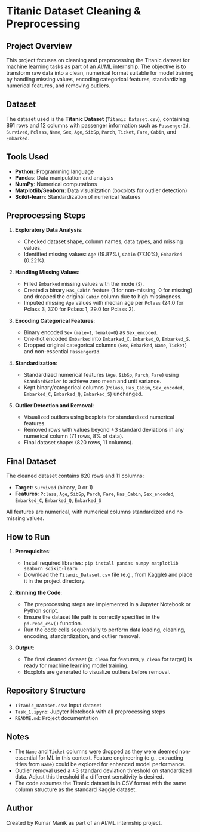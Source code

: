 # Titanic Dataset Cleaning & Preprocessing

## Project Overview
This project focuses on cleaning and preprocessing the Titanic dataset for machine learning tasks as part of an AI/ML internship. The objective is to transform raw data into a clean, numerical format suitable for model training by handling missing values, encoding categorical features, standardizing numerical features, and removing outliers.

## Dataset
The dataset used is the **Titanic Dataset** (`Titanic_Dataset.csv`), containing 891 rows and 12 columns with passenger information such as `PassengerId`, `Survived`, `Pclass`, `Name`, `Sex`, `Age`, `SibSp`, `Parch`, `Ticket`, `Fare`, `Cabin`, and `Embarked`.

## Tools Used
- **Python**: Programming language
- **Pandas**: Data manipulation and analysis
- **NumPy**: Numerical computations
- **Matplotlib/Seaborn**: Data visualization (boxplots for outlier detection)
- **Scikit-learn**: Standardization of numerical features

## Preprocessing Steps
1. **Exploratory Data Analysis**:
   - Checked dataset shape, column names, data types, and missing values.
   - Identified missing values: `Age` (19.87%), `Cabin` (77.10%), `Embarked` (0.22%).

2. **Handling Missing Values**:
   - Filled `Embarked` missing values with the mode (`S`).
   - Created a binary `Has_Cabin` feature (1 for non-missing, 0 for missing) and dropped the original `Cabin` column due to high missingness.
   - Imputed missing `Age` values with median age per `Pclass` (24.0 for Pclass 3, 37.0 for Pclass 1, 29.0 for Pclass 2).

3. **Encoding Categorical Features**:
   - Binary encoded `Sex` (`male=1`, `female=0`) as `Sex_encoded`.
   - One-hot encoded `Embarked` into `Embarked_C`, `Embarked_Q`, `Embarked_S`.
   - Dropped original categorical columns (`Sex`, `Embarked`, `Name`, `Ticket`) and non-essential `PassengerId`.

4. **Standardization**:
   - Standardized numerical features (`Age`, `SibSp`, `Parch`, `Fare`) using `StandardScaler` to achieve zero mean and unit variance.
   - Kept binary/categorical columns (`Pclass`, `Has_Cabin`, `Sex_encoded`, `Embarked_C`, `Embarked_Q`, `Embarked_S`) unchanged.

5. **Outlier Detection and Removal**:
   - Visualized outliers using boxplots for standardized numerical features.
   - Removed rows with values beyond ±3 standard deviations in any numerical column (71 rows, 8% of data).
   - Final dataset shape: (820 rows, 11 columns).

## Final Dataset
The cleaned dataset contains 820 rows and 11 columns:
- **Target**: `Survived` (binary, 0 or 1)
- **Features**: `Pclass`, `Age`, `SibSp`, `Parch`, `Fare`, `Has_Cabin`, `Sex_encoded`, `Embarked_C`, `Embarked_Q`, `Embarked_S`

All features are numerical, with numerical columns standardized and no missing values.

## How to Run
1. **Prerequisites**:
   - Install required libraries: `pip install pandas numpy matplotlib seaborn scikit-learn`
   - Download the `Titanic_Dataset.csv` file (e.g., from Kaggle) and place it in the project directory.

2. **Running the Code**:
   - The preprocessing steps are implemented in a Jupyter Notebook or Python script.
   - Ensure the dataset file path is correctly specified in the `pd.read_csv()` function.
   - Run the code cells sequentially to perform data loading, cleaning, encoding, standardization, and outlier removal.

3. **Output**:
   - The final cleaned dataset (`X_clean` for features, `y_clean` for target) is ready for machine learning model training.
   - Boxplots are generated to visualize outliers before removal.

## Repository Structure
- `Titanic_Dataset.csv`: Input dataset
- `Task_1.ipynb`: Jupyter Notebook with all preprocessing steps
- `README.md`: Project documentation

## Notes
- The `Name` and `Ticket` columns were dropped as they were deemed non-essential for ML in this context. Feature engineering (e.g., extracting titles from `Name`) could be explored for enhanced model performance.
- Outlier removal used a ±3 standard deviation threshold on standardized data. Adjust this threshold if a different sensitivity is desired.
- The code assumes the Titanic dataset is in CSV format with the same column structure as the standard Kaggle dataset.

## Author
Created by Kumar Manik as part of an AI/ML internship project.
